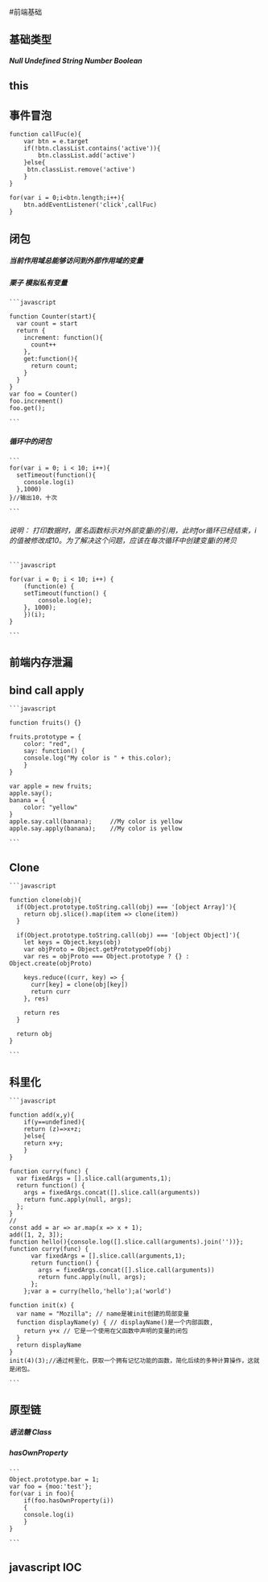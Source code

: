 #前端基础

## 基础类型

##### Null Undefined String Number Boolean

## this

## 事件冒泡

```
function callFuc(e){
	var btn = e.target
	if(!btn.classList.contains('active')){
		btn.classList.add('active')
	}else{
	 btn.classList.remove('active')
	}
}

for(var i = 0;i<btn.length;i++){
	btn.addEventListener('click',callFuc)
}
```

## 闭包

##### 当前作用域总能够访问到外部作用域的变量
##### 栗子 模拟私有变量 

	```javascript
	
	function Counter(start){
	  var count = start
	  return {
	    increment: function(){
	      count++
	    },
	    get:function(){
	      return count;
	    }
	  }
	}
	var foo = Counter()
	foo.increment()
	foo.get();
	
	```

##### 循环中的闭包

	```
	for(var i = 0; i < 10; i++){
	  setTimeout(function(){
	    console.log(i)
	  },1000)
	}//输出10，十次

	```

###### 说明： 打印数据时，匿名函数标示对外部变量i的引用，此时for循环已经结束，i的值被修改成10。为了解决这个问题，应该在每次循环中创建变量i的拷贝

	```javascript
	
	for(var i = 0; i < 10; i++) {
	    (function(e) {
		setTimeout(function() {
		    console.log(e);  
		}, 1000);
	    })(i);
	}

	```

## 前端内存泄漏
## bind call apply

	```javascript
	
	function fruits() {}

	fruits.prototype = {
	    color: "red",
	    say: function() {
		console.log("My color is " + this.color);
	    }
	}

	var apple = new fruits;
	apple.say(); 
	banana = {
	    color: "yellow"
	}
	apple.say.call(banana);     //My color is yellow
	apple.say.apply(banana);    //My color is yellow

	```

## Clone

	```javascript
	
	function clone(obj){
	  if(Object.prototype.toString.call(obj) === '[object Array]'){
	    return obj.slice().map(item => clone(item))
	  }

	  if(Object.prototype.toString.call(obj) === '[object Object]'){
	    let keys = Object.keys(obj)
	    var objProto = Object.getPrototypeOf(obj)
	    var res = objProto === Object.prototype ? {} : Object.create(objProto)

	    keys.reduce((curr, key) => {
	      curr[key] = clone(obj[key])
	      return curr
	    }, res)

	    return res
	  }

	  return obj
	}
	
	```

## 科里化

	```javascript
	
	function add(x,y){
	    if(y==undefined){
		return (z)=>x+z;
	    }else{
		return x+y;
	    }
	}

	function curry(func) {
	  var fixedArgs = [].slice.call(arguments,1);
	  return function() {
	    args = fixedArgs.concat([].slice.call(arguments))
	    return func.apply(null, args);
	  };
	}
	//
	const add = ar => ar.map(x => x + 1);
	add([1, 2, 3]);
	function hello(){console.log([].slice.call(arguments).join(''))};	
	function curry(func) {
		  var fixedArgs = [].slice.call(arguments,1);
		  return function() {
		    args = fixedArgs.concat([].slice.call(arguments))
		    return func.apply(null, args);
		  };
		};var a = curry(hello,'hello');a('world')

	function init(x) {
	  var name = "Mozilla"; // name是被init创建的局部变量
	  function displayName(y) { // displayName()是一个内部函数,
	    return y+x // 它是一个使用在父函数中声明的变量的闭包
	  } 
	  return displayName
	}
	init(4)(3);//通过柯里化，获取一个拥有记忆功能的函数，简化后续的多种计算操作，这就是闭包。

	```

## 原型链 

##### 语法糖 Class
##### hasOwnProperty 

	```
	Object.prototype.bar = 1;
	var foo = {moo:'test'};
	for(var i in foo){
	    if(foo.hasOwnProperty(i))
	    {
		console.log(i)
	    }
	}

	```

## javascript IOC

```

```

